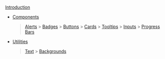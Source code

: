 [Introduction](/)

- [Components](/components/alerts)

  > [Alerts](/components/alerts) > [Badges](/components/badges) > [Buttons](/components/buttons) > [Cards](/components/cards) > [Tooltips](/components/tooltips) > [Inputs](/components/inputs) > [Progress Bars](/components/progress)

- [Utilities](/utilities/text)
  > [Text](/utilities/text) > [Backgrounds](/utilities/backgrounds)
